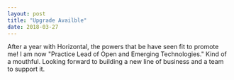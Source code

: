 ```yaml
---
layout: post
title: "Upgrade Availble"
date: 2018-03-27
---
```


<p>After a year with Horizontal, the powers that be have seen fit to promote me! I am now "Practice Lead of Open and Emerging Technologies." Kind of a mouthful. Looking forward to building a new line of business and a team to support it.</p>
